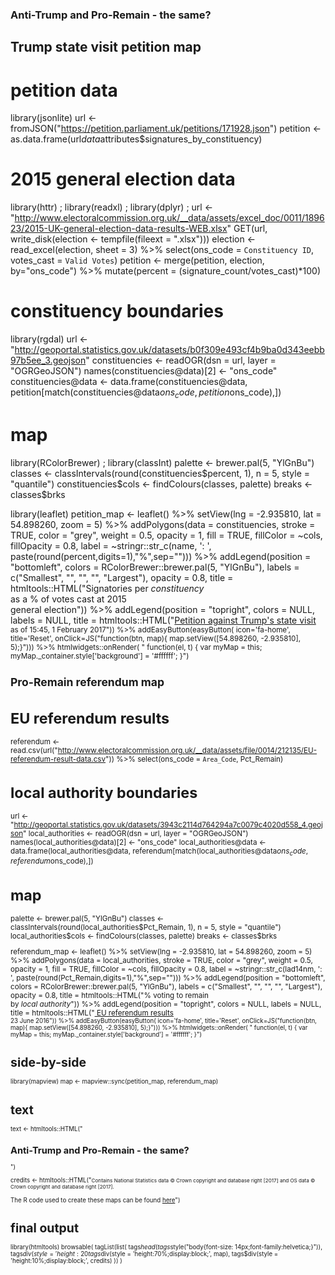 ### Anti-Trump and Pro-Remain - the same? ###

## Trump state visit petition map ##

# petition data
library(jsonlite)
url <- fromJSON("https://petition.parliament.uk/petitions/171928.json")
petition <- as.data.frame(url$data$attributes$signatures_by_constituency)

# 2015 general election data
library(httr) ; library(readxl) ; library(dplyr) ;
url <- "http://www.electoralcommission.org.uk/__data/assets/excel_doc/0011/189623/2015-UK-general-election-data-results-WEB.xlsx"
GET(url, write_disk(election <- tempfile(fileext = ".xlsx")))
election <- read_excel(election, sheet = 3) %>% 
  select(ons_code = `Constituency ID`, votes_cast  = `Valid Votes`)
petition <- merge(petition, election, by="ons_code") %>%
  mutate(percent = (signature_count/votes_cast)*100)

# constituency boundaries
library(rgdal)
url <- "http://geoportal.statistics.gov.uk/datasets/b0f309e493cf4b9ba0d343eebb97b5ee_3.geojson"
constituencies <- readOGR(dsn = url, layer = "OGRGeoJSON")
names(constituencies@data)[2] <- "ons_code"
constituencies@data <- data.frame(constituencies@data, petition[match(constituencies@data$ons_code, petition$ons_code),])

# map
library(RColorBrewer) ; library(classInt)
palette <- brewer.pal(5, "YlGnBu")
classes <- classIntervals(round(constituencies$percent, 1), n = 5, style = "quantile")
constituencies$cols <- findColours(classes, palette)
breaks <- classes$brks

library(leaflet)
petition_map <- leaflet() %>% 
  setView(lng = -2.935810, lat = 54.898260, zoom = 5) %>%
  addPolygons(data = constituencies, stroke = TRUE, color = "grey", weight = 0.5, opacity = 1,
              fill = TRUE, fillColor = ~cols, fillOpacity = 0.8, 
              label = ~stringr::str_c(name, ': ', paste(round(percent,digits=1),"%",sep=""))) %>%
  addLegend(position = "bottomleft",
            colors = RColorBrewer::brewer.pal(5, "YlGnBu"),
            labels = c("Smallest", "", "", "", "Largest"),
            opacity = 0.8,
            title = htmltools::HTML("Signatories per <em>constituency</em><br>as a % of votes cast at 2015<br>general election")) %>% 
  addLegend(position = "topright",
            colors = NULL,
            labels = NULL,
            title = htmltools::HTML("<a href='https://petition.parliament.uk/petitions/171928'>Petition against Trump's state visit</a><br><small>as of 15:45, 1 February 2017")) %>% 
  addEasyButton(easyButton(
    icon='fa-home', title='Reset',
    onClick=JS("function(btn, map){ map.setView([54.898260, -2.935810], 5);}"))) %>% 
  htmlwidgets::onRender(
    " function(el, t) {
    var myMap = this;
    myMap._container.style['background'] = '#ffffff';
    }")

## Pro-Remain referendum map ##

# EU referendum results
referendum <- read.csv(url("http://www.electoralcommission.org.uk/__data/assets/file/0014/212135/EU-referendum-result-data.csv")) %>% 
  select(ons_code = `Area_Code`, Pct_Remain)

# local authority boundaries
url <- "http://geoportal.statistics.gov.uk/datasets/3943c2114d764294a7c0079c4020d558_4.geojson"
local_authorities <- readOGR(dsn = url, layer = "OGRGeoJSON")
names(local_authorities@data)[2] <- "ons_code"
local_authorities@data <- data.frame(local_authorities@data, referendum[match(local_authorities@data$ons_code, referendum$ons_code),])

# map
palette <- brewer.pal(5, "YlGnBu")
classes <- classIntervals(round(local_authorities$Pct_Remain, 1), n = 5, style = "quantile")
local_authorities$cols <- findColours(classes, palette)
breaks <- classes$brks

referendum_map <- leaflet() %>%
  setView(lng = -2.935810, lat = 54.898260, zoom = 5) %>% 
  addPolygons(data = local_authorities, stroke = TRUE, color = "grey", weight = 0.5, opacity = 1,
              fill = TRUE, fillColor = ~cols, fillOpacity = 0.8, 
              label = ~stringr::str_c(lad14nm, ': ', paste(round(Pct_Remain,digits=1),"%",sep=""))) %>% 
  addLegend(position = "bottomleft",
            colors = RColorBrewer::brewer.pal(5, "YlGnBu"),
            labels = c("Smallest", "", "", "", "Largest"),
            opacity = 0.8,
            title = htmltools::HTML("% voting to remain<br>by <em>local authority</em>")) %>% 
  addLegend(position = "topright",
            colors = NULL,
            labels = NULL,
            title = htmltools::HTML("<a href='http://www.electoralcommission.org.uk/find-information-by-subject/elections-and-referendums/past-elections-and-referendums/eu-referendum/electorate-and-count-information'> EU referendum results </a><br><small>23 June 2016")) %>% 
  addEasyButton(easyButton(
    icon='fa-home', title='Reset',
    onClick=JS("function(btn, map){ map.setView([54.898260, -2.935810], 5);}"))) %>% 
  htmlwidgets::onRender(
    " function(el, t) {
    var myMap = this;
    myMap._container.style['background'] = '#ffffff';
    }")

# side-by-side
library(mapview)
map <- mapview::sync(petition_map, referendum_map)

# text
text <- htmltools::HTML("<h2>Anti-Trump and Pro-Remain - the same?</h2>")

credits <- htmltools::HTML("<small>Contains National Statistics data © Crown copyright and database right [2017] and OS data © Crown copyright and database right [2017].</small>
                           <br><br>The R code used to create these maps can be found <a href=https://github.com/rcatlord/spatial/blob/master/anti-trump_pro-remain.R>here</a>")

# final output
library(htmltools)
browsable(
  tagList(list(
    tags$head(tags$style("body{font-size: 14px;font-family:helvetica;}")),
    tags$div(style = 'height:20%;display:block;', text),
    tags$div(style = 'height:70%;display:block;', map),
    tags$div(style = 'height:10%;display:block;', credits)
  ))
)
